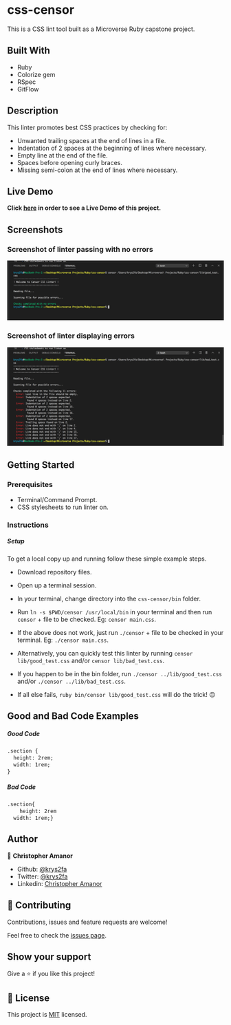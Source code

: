 # css-censor
This is a CSS lint tool built as a Microverse Ruby capstone project.

## Built With
- Ruby
- Colorize gem
- RSpec
- GitFlow

## Description
This linter promotes best CSS practices by checking for:
  - Unwanted trailing spaces at the end of lines in a file.
  - Indentation of 2 spaces at the beginning of lines where necessary.
  - Empty line at the end of the file.
  - Spaces before opening curly braces.
  - Missing semi-colon at the end of lines where necessary.

## Live Demo
**Click [here](https://www.loom.com/share/6b13a2f8b35446bb957563af21bd3d4) in order to see a Live Demo of this project.**

## Screenshots
### Screenshot of linter passing with no errors
![screenshot](./images/linter_successful_pass.png) 

### Screenshot of linter displaying errors
![screenshot](./images/linter_unsuccessful_pass.png)

## Getting Started

### Prerequisites
- Terminal/Command Prompt.
- CSS stylesheets to run linter on.

### Instructions
##### Setup
To get a local copy up and running follow these simple example steps.

- Download repository files.
- Open up a terminal session.
- In your terminal, change directory into the `css-censor/bin` folder.
- Run `ln -s $PWD/censor /usr/local/bin` in your terminal and then run `censor` + file to be checked. Eg: `censor main.css`.
- If the above does not work, just run `./censor` + file to be checked in your terminal. Eg: `./censor main.css`.

- Alternatively, you can quickly test this linter by running `censor lib/good_test.css` and/or `censor lib/bad_test.css`.
-  If you happen to be in the bin folder, run `./censor ../lib/good_test.css` and/or `./censor ../lib/bad_test.css`.

- If all else fails, `ruby bin/censor lib/good_test.css` will do the trick! 😉

## Good and Bad Code Examples
##### Good Code
```
.section {
  height: 2rem;
  width: 1rem;
}
```

##### Bad Code
```
.section{
    height: 2rem
  width: 1rem;}
```

## Author

👤 **Christopher Amanor**

- Github: [@krys2fa](https://github.com/krys2fa)
- Twitter: [@krys2fa](https://twitter.com/krys2fa)
- Linkedin: [Christopher Amanor](https://www.linkedin.com/in/christopher-amanor/)


## 🤝 Contributing

Contributions, issues and feature requests are welcome!

Feel free to check the [issues page](issues/).

## Show your support

Give a ⭐️ if you like this project!

## 📝 License

This project is [MIT](lic.url) licensed.
